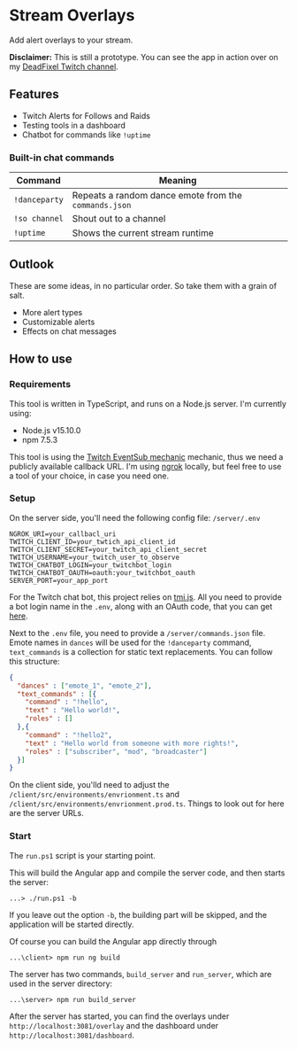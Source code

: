 # Stream Overlays
Add alert overlays to your stream.

**Disclaimer:** This is still a prototype. You can see the app in action over on my [DeadFixel Twitch channel](https://www.twitch.tv/deadfixel).

## Features
* Twitch Alerts for Follows and Raids
* Testing tools in a dashboard
* Chatbot for commands like ```!uptime```

### Built-in chat commands
| Command           | Meaning                                                   |
| ----------------- | --------------------------------------------------------- |
| ```!danceparty``` | Repeats a random dance emote from the ```commands.json``` |
| ```!so channel``` | Shout out to a channel                                    |
| ```!uptime```     | Shows the current stream runtime                          |

## Outlook
These are some ideas, in no particular order. So take them with a grain of salt.
* More alert types
* Customizable alerts
* Effects on chat messages

## How to use

### Requirements
This tool is written in TypeScript, and runs on a Node.js server. I'm currently using:
* Node.js v15.10.0
* npm 7.5.3

This tool is using the [Twitch EventSub mechanic](https://dev.twitch.tv/docs/eventsub) mechanic, thus we need a publicly available callback URL. I'm using [ngrok](https://ngrok.com/) locally, but feel free to use a tool of your choice, in case you need one.

### Setup
On the server side, you'll need the following config file: ```/server/.env```
```
NGROK_URI=your_callbacl_uri
TWITCH_CLIENT_ID=your_twtich_api_client_id
TWITCH_CLIENT_SECRET=your_twitch_api_client_secret
TWITCH_USERNAME=your_twitch_user_to_observe
TWITCH_CHATBOT_LOGIN=your_twitchbot_login
TWITCH_CHATBOT_OAUTH=oauth:your_twitchbot_oauth
SERVER_PORT=your_app_port
```

For the Twitch chat bot, this project relies on [tmi.js](https://github.com/tmijs/tmi.js). All you need to provide a bot login name in the ```.env```, along with an OAuth code, that you can get [here](https://twitchapps.com/tmi/).

Next to the ```.env``` file, you need to provide a ```/server/commands.json``` file. Emote names in ```dances``` will be used for the ```!danceparty``` command, ```text_commands``` is a collection for static text replacements. You can follow this structure:
```json
{
  "dances" : ["emote_1", "emote_2"],
  "text_commands" : [{
    "command" : "!hello",
    "text" : "Hello world!",
    "roles" : []
  },{
    "command" : "!hello2",
    "text" : "Hello world from someone with more rights!",
    "roles" : ["subscriber", "mod", "broadcaster"]
  }]
}
```

On the client side, you'lld need to adjust the ```/client/src/environments/envrionment.ts``` and ```/client/src/environments/envrionment.prod.ts```. Things to look out for here are the server URLs.

### Start
The ```run.ps1``` script is your starting point.

This will build the Angular app and compile the server code, and then starts the server:
```
...> ./run.ps1 -b
```

If you leave out the option ```-b```, the building part will be skipped, and the application will be started directly.

Of course you can build the Angular app directly through
```
...\client> npm run ng build
```

The server has two commands, ```build_server``` and ```run_server```, which are used in the server directory:
```
...\server> npm run build_server
```

After the server has started, you can find the overlays under ```http://localhost:3081/overlay``` and the dashboard under ```http://localhost:3081/dashboard```.